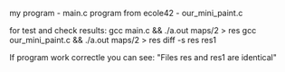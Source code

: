 my program - main.c
program from ecole42 - our_mini_paint.c

for test and check results:
gcc main.c && ./a.out maps/2 > res
gcc our_mini_paint.c && ./a.out maps/2 > res
diff -s res res1

If program work correctle you can see: "Files res and res1 are identical"